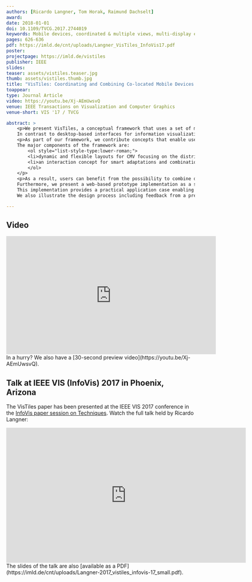 ```yaml
---
authors: [Ricardo Langner, Tom Horak, Raimund Dachselt]
award:
date: 2018-01-01
doi: 10.1109/TVCG.2017.2744019
keywords: Mobile devices, coordinated & multiple views, multi-display environment, cross-device interaction
pages: 626-636
pdf: https://imld.de/cnt/uploads/Langner_VisTiles_InfoVis17.pdf
poster:
projectpage: https://imld.de/vistiles
publisher: IEEE
slides:
teaser: assets/vistiles.teaser.jpg
thumb: assets/vistiles.thumb.jpg
title: "VisTiles: Coordinating and Combining Co-located Mobile Devices for Visual Data Exploration"
toappear:
type: Journal Article
video: https://youtu.be/Xj-AEmUwsvQ
venue: IEEE Transactions on Visualization and Computer Graphics
venue-short: VIS '17 / TVCG

abstract: >
    <p>We present VisTiles, a conceptual framework that uses a set of mobile devices to distribute and coordinate visualization views for the exploration of multivariate data.
    In contrast to desktop-based interfaces for information visualization, mobile devices offer the potential to provide a dynamic and user-defined interface supporting co-located collaborative data exploration with different individual workflows.</p>
    <p>As part of our framework, we contribute concepts that enable users to interact with coordinated & multiple views (CMV) that are distributed across several mobile devices.
    The major components of the framework are:
        <ol style="list-style-type:lower-roman;">
        <li>dynamic and flexible layouts for CMV focusing on the distribution of views and</li>
        <li>an interaction concept for smart adaptations and combinations of visualizations utilizing explicit side-by-side arrangements of devices.</li>
        </ol>
    </p>
    <p>As a result, users can benefit from the possibility to combine devices and organize them in meaningful spatial layouts.
    Furthermore, we present a web-based prototype implementation as a specific instance of our concepts.
    This implementation provides a practical application case enabling users to explore a multivariate data collection.
    We also illustrate the design process including feedback from a preliminary user study, which informed the design of both the concepts and the final prototype.</p>

---
```


## Video
<iframe width="560" height="315" src="https://www.youtube.com/embed/8MxPAMKmkSM" frameborder="0" gesture="media" allow="encrypted-media" allowfullscreen></iframe>
In a hurry? We also have a [30-second preview video](https://youtu.be/Xj-AEmUwsvQ).

## Talk at IEEE VIS (InfoVis) 2017 in Phoenix, Arizona
 The VisTiles paper has been presented at the IEEE VIS 2017 conference in the [InfoVis paper session on Techniques](http://ieeevis.org/year/2017/info/overview-amp-topics/papers-sessions).
 Watch the full talk held by Ricardo Langner:
 <iframe src="https://player.vimeo.com/video/237671288" width="640" height="360" frameborder="0" webkitallowfullscreen mozallowfullscreen allowfullscreen></iframe>
 The slides of the talk are also [available as a PDF](https://imld.de/cnt/uploads/Langner-2017_vistiles_infovis-17_small.pdf).